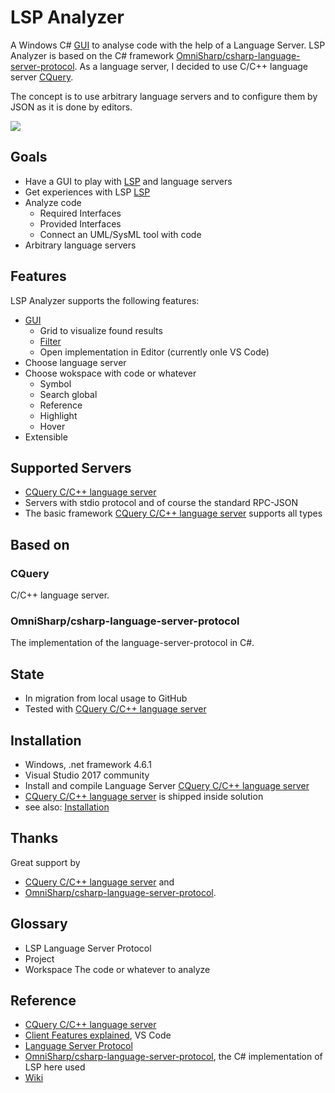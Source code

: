 # LSP Analyzer

A Windows C# [GUI](../../wiki/Gui) to analyse code with the help of a Language Server. LSP Analyzer is based on the C# framework [OmniSharp/csharp-language-server-protocol](https://github.com/OmniSharp/csharp-language-server-protocol). As a language server, I decided to use C/C++ language server [CQuery](https://github.com/cquery-project/cquery).

The concept is to use arbitrary language servers and to configure them by JSON as it is done by editors.

![](../../wiki/images/LspAnalyzer.png)

## Goals

- Have a GUI to play with [LSP](https://microsoft.github.io/language-server-protocol/) and language servers
- Get experiences with LSP [LSP](https://microsoft.github.io/language-server-protocol/)
- Analyze code
  - Required Interfaces
  - Provided Interfaces
  - Connect an UML/SysML tool with code
- Arbitrary language servers

## Features

LSP Analyzer supports the following features:

- [GUI](../../wiki/Gui)
  - Grid to visualize found results
  - [Filter](../../wiki/Filter)
  - Open implementation in Editor (currently onle VS Code) 
- Choose language server
- Choose wokspace with code or whatever
  - Symbol
  - Search global
  - Reference
  - Highlight
  - Hover
- Extensible

## Supported Servers

-  [CQuery C/C++ language server](https://github.com/cquery-project/cquery)
-  Servers with stdio protocol and of course the standard RPC-JSON
-  The basic framework [CQuery C/C++ language server](https://github.com/cquery-project/cquery) supports all types


## Based on

### CQuery

C/C++ language server.

### OmniSharp/csharp-language-server-protocol

The implementation of the language-server-protocol in C#. 

## State

-  In migration from local usage to GitHub
-  Tested with [CQuery C/C++ language server](https://github.com/cquery-project/cquery) 

## Installation

-  Windows, .net framework 4.6.1
-  Visual Studio 2017 community
-  Install and compile Language Server [CQuery C/C++ language server](https://github.com/cquery-project/cquery)
-  [CQuery C/C++ language server](https://github.com/cquery-project/cquery) is shipped inside solution
-  see also: [Installation](../../wiki/Installation)

## Thanks

Great support by 

- [CQuery C/C++ language server](https://github.com/cquery-project/cquery) and 
- [OmniSharp/csharp-language-server-protocol](https://github.com/OmniSharp/csharp-language-server-protocol).

## Glossary

- LSP Language Server Protocol
- Project
- Workspace The code or whatever to analyze

## Reference 

- [CQuery C/C++ language server](https://github.com/cquery-project/cquery)
- [Client Features explained](https://code.visualstudio.com/docs/extensionAPI/language-support), VS Code
- [Language Server Protocol](https://microsoft.github.io/language-server-protocol/)
- [OmniSharp/csharp-language-server-protocol](https://github.com/OmniSharp/csharp-language-server-protocol), the C# implementation of LSP here used
- [Wiki](../../wiki)




 